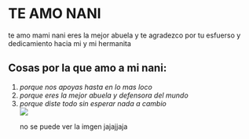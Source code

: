 <html>
<head>
  <title>Basic Web Page</title>
  <meta name="viewport" content="width=device-width,initial-scale=1" >
  <link href="style.css" rel="stylesheet">
</head>
<body>
  <div>
  <h1>TE AMO NANI</h1>
    <p>te amo mami nani eres la mejor abuela y te agradezco por tu esfuerso y dedicamiento hacia mi y mi hermanita</p>
    <h2>Cosas por la que amo a mi nani:</h2>
    <ol>
      <li><em>porque nos apoyas hasta en lo mas loco</em></li>
      <li><em>porque eres la mejor abuela y defensora del mundo</em></li>
        <li><em>porque diste todo sin esperar nada a cambio</em></li>
        <img src="file:///C:/Users/ADRIANO/AppData/Local/Packages/5319275A.WhatsAppDesktop_cv1g1gvanyjgm/TempState/9C16A45C187FF93CE1369CCEFB4B2FA7/Imagen%20de%20WhatsApp%202025-09-15%20a%20las%2022.14.04_9ba29821.jpg" />
        <p> no se puede ver la imgen jajajjaja</p> 
  </div>
  <script src="script.js"></script>
</body>
</html>
